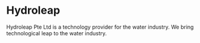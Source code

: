 # Hydroleap
Hydroleap Pte Ltd is a technology provider for the water industry.  We bring technological leap to the water industry.  
